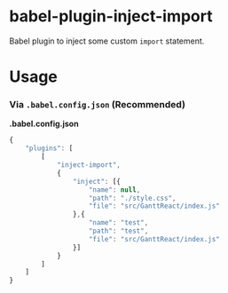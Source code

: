 # babel-plugin-inject-import

Babel plugin to inject some custom `import` statement.

# Usage

### Via `.babel.config.json` (Recommended)

**.babel.config.json**
```js
{
    "plugins": [
        [
            "inject-import", 
            {
                "inject": [{
                    "name": null,
                    "path": "./style.css",
                    "file": "src/GanttReact/index.js"
                },{
                    "name": "test",
                    "path": "test",
                    "file": "src/GanttReact/index.js"
                }]
            }
        ]
    ]
}
```